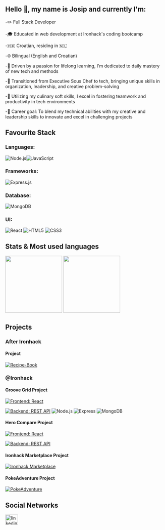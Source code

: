 ## Hello 👋, my name is Josip and currently I'm:

-✏️ Full Stack Developer

-🎓 Educated in web development at Ironhack's coding bootcamp

-🇭🇷 Croatian, residing in 🇳🇱

-🌐 Bilingual (English and Croatian)

-🚀 Driven by a passion for lifelong learning, I'm dedicated to daily mastery of new tech and methods

-🍴 Transitioned from Executive Sous Chef to tech, bringing unique skills in organization, leadership, and creative problem-solving

-🤝 Utilizing my culinary soft skills, I excel in fostering teamwork and productivity in tech environments

-🎯 Career goal: To blend my technical abilities with my creative and leadership skills to innovate and excel in challenging projects

## Favourite Stack

### Languages:

![Node.js](https://img.shields.io/badge/Node.js-339933?style=for-the-badge&logo=nodedotjs&logoColor=white)![JavaScript](https://img.shields.io/badge/JavaScript-323330?style=for-the-badge&logo=javascript&logoColor=F7DF1E)

### Frameworks:

![Express.js](https://img.shields.io/badge/Express.js-000000?style=for-the-badge&logo=express&logoColor=white)

### Database:

![MongoDB](https://img.shields.io/badge/MongoDB-4EA94B?style=for-the-badge&logo=mongodb&logoColor=white)

### UI:

![React](https://img.shields.io/badge/react-%2320232a.svg?style=for-the-badge&logo=react&logoColor=%2361DAFB) ![HTML5](https://img.shields.io/badge/HTML5-E34F26?style=for-the-badge&logo=html5&logoColor=white) ![CSS3](https://img.shields.io/badge/CSS3-1572B6?style=for-the-badge&logo=css3&logoColor=white)

## Stats & Most used languages

<div>
  <img height="180em" src="https://github-readme-stats.vercel.app/api?username=gudwalMJ&show_icons=true&theme=dracula&include_all_commits=true&count_private=true&hide_border=true"/>
  <img height="180em" src="https://github-readme-stats.vercel.app/api/top-langs/?username=gudwalMJ&layout=compact&langs_count=8&theme=dracula&hide_border=true"/>
</div>

## Projects

### After Ironhack

####  Project

[![Recipe-Book](https://img.shields.io/badge/Recipe_Book-react-61DAFB?style=for-the-badge&logo=react)]([(https://github.com/gudwalMJ/Recipe-Book)](https://github.com/gudwalMJ/Recipe-Book/tree/main))

### @Ironhack

#### Groove Grid Project 

[![Frontend: React](https://img.shields.io/badge/Frontend-React-61DAFB?style=for-the-badge&logo=react)](https://github.com/chuinga/GrooveGrid?tab=readme-ov-file)

[![Backend: REST API](https://img.shields.io/badge/Backend-REST_API-009688?style=for-the-badge&logo=rest)](https://github.com/chuinga/GrooveGrid-backend)
![Node.js](https://img.shields.io/badge/Node.js-339933?style=for-the-badge&logo=nodedotjs&logoColor=white)
![Express](https://img.shields.io/badge/Express-000000?style=for-the-badge&logo=express&logoColor=white)
![MongoDB](https://img.shields.io/badge/MongoDB-47A248?style=for-the-badge&logo=mongodb&logoColor=white)

#### Hero Compare Project

[![Frontend: React](https://img.shields.io/badge/Frontend-React-61DAFB?style=for-the-badge&logo=react)](https://github.com/HChughtai98/Hero_Compare)

[![Backend: REST API](https://img.shields.io/badge/Backend-REST_API-009688?style=for-the-badge&logo=rest)](https://github.com/HChughtai98/Hero_Compare_Backend)

#### Ironhack Marketplace Project

[![Ironhack Marketplace](https://img.shields.io/badge/Ironhack_Marketplace-react-61DAFB?style=for-the-badge&logo=react)](https://github.com/Ksfraan/React-App-mini-project/tree/main/React%20App%20mini%20project)

#### PokeAdventure Project

[![PokeAdventure](https://img.shields.io/badge/PokeAdventure-Javascript-339933?style=for-the-badge&logo=javascript&logoColor=F7DF1E)](https://github.com/gudwalMJ/PokeAdventure)

## Social Networks

<div align="left">
  <a href="www.linkedin.com/in/josip-milan" target="_blank">
    <img src="https://raw.githubusercontent.com/maurodesouza/profile-readme-generator/master/src/assets/icons/social/linkedin/default.svg" width="40" height="32" alt="linkedin logo"  />
  </a>
  
  
</div>
